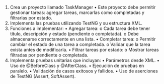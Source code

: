 1. Crea un proyecto llamado TaskManager
• Este proyecto debe permitir gestionar tareas: agregar tareas, marcarlas como completadas y
filtrarlas por estado.
2. Implementa las pruebas utilizando TestNG y su estructura XML.
3. Funciones a implementar:
• Agregar tarea:
o Cada tarea debe tener título, descripción y estado (pendiente o completada).
o Debe almacenarse correctamente en una lista.
• Completar tarea:
o Permitir cambiar el estado de una tarea a completada.
o Validar que la tarea exista antes de modificarla.
• Filtrar tareas por estado:
o Mostrar tareas filtradas por pendiente o completada.
4. Implementa pruebas unitarias que incluyan:
• Parámetros desde XML.
• Uso de @BeforeClass y @AfterClass.
• Ejecución de pruebas en paralelo.
• Validación de casos exitosos y fallidos.
• Uso de aserciones de TestNG (Assert, SoftAssert).

